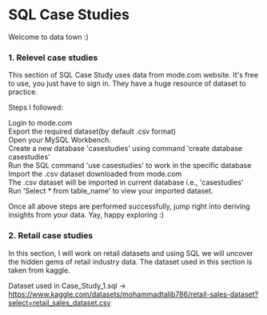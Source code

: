# SQL Case Studies 

Welcome to data town :)

<h3> 1. Relevel case studies </h3>

This section of SQL Case Study uses data from mode.com website. It's free to use, you just have to sign in. They have a huge resource of dataset to practice. 

Steps I followed:

Login to mode.com                                          
Export the required dataset(by default .csv format)                           
Open your MySQL Workbench.                                     
Create a new database 'casestudies' using command 'create database casestudies'                  
Run the SQL command 'use casestudies' to work in the specific database                               
Import the .csv dataset downloaded from mode.com                                   
The .csv dataset will be imported in current database i.e., 'casestudies'                          
Run 'Select * from table_name' to view your imported dataset.

Once all above steps are performed successfully, jump right into deriving insights from your data. Yay, happy exploring :)

<h3> 2. Retail case studies </h3>

In this section, I will work on retail datasets and using SQL we will uncover the hidden gems of retail industry data. The dataset used in this section is taken from kaggle. 

Dataset used in Case_Study_1.sql -> https://www.kaggle.com/datasets/mohammadtalib786/retail-sales-dataset?select=retail_sales_dataset.csv

